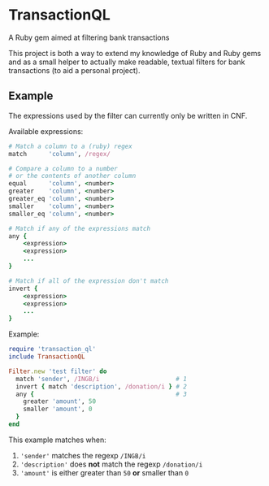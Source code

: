 # TransactionQL
A Ruby gem aimed at filtering bank transactions

This project is both a way to extend my knowledge of Ruby and Ruby gems and as a small helper to actually make readable, textual filters for bank transactions (to aid a personal project).

## Example
The expressions used by the filter can currently only be written in CNF.


Available expressions:
```Ruby
# Match a column to a (ruby) regex
match      'column', /regex/

# Compare a column to a number
# or the contents of another column
equal      'column', <number>
greater    'column', <number>
greater_eq 'column', <number>
smaller    'column', <number>
smaller_eq 'column', <number>

# Match if any of the expressions match
any {
    <expression>
    <expression>
    ...
}

# Match if all of the expression don't match
invert {
    <expression>
    <expression>
    ...
}
```

Example:
```Ruby
require 'transaction_ql'
include TransactionQL

Filter.new 'test filter' do
  match 'sender', /INGB/i                     # 1
  invert { match 'description', /donation/i } # 2
  any {                                       # 3
    greater 'amount', 50
    smaller 'amount', 0
  }
end
```

This example matches when:
1. `'sender'` matches the regexp `/INGB/i`
2. `'description'` does **not** match the regexp `/donation/i`
3. `'amount'` is either greater than `50` **or** smaller than `0`
